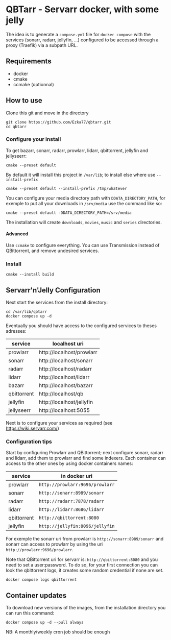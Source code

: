 # QBTarr - Servarr docker, with some jelly

The idea is to generate a `compose.yml` file for `docker compose` with the services (sonarr, radarr, jellyfin, ...) configured to be accessed through a proxy (Traefik) via a subpath URL.

## Requirements

- docker
- cmake
- ccmake (optionnal)

## How to use

Clone this git and move in the directory
```
git clone https://github.com/Ezka77/qbtarr.git
cd qbtarr
```

### Configure your install

To get bazarr, sonarr, radarr, prowlarr, lidarr, qbittorrent, jellyfin and jellyseerr:
```
cmake --preset default
```

By default it will install this project in `/var/lib`; to install else where use `--install-prefix`
```
cmake --preset default --install-prefix /tmp/whatever
```

You can configure your media directory path with `DDATA_DIRECTORY_PATH`, for exemple to put all your downloads in `/srv/media` use the command like so:
```
cmake --preset default -DDATA_DIRECTORY_PATH=/srv/media
```
The installation will create `downloads`, `movies`, `music` and `series` directories. 

#### Advanced

Use `ccmake` to configure everything. You can use Transmission instead of QBittorrent, and remove undesired services.

### Install

```
cmake --install build
```

## Servarr'n'Jelly Configuration

Next start the services from the install directory:
```
cd /var/lib/qbtarr
docker compose up -d
```

Eventually you should have access to the configured services to theses adresses:

| service | localhost uri |
| --- | --- |
| prowlarr    | http://localhost/prowlarr |
| sonarr      | http://localhost/sonarr |
| radarr      | http://localhost/radarr |
| lidarr      | http://localhost/lidarr |
| bazarr      | http://localhost/bazarr |
| qbittorrent | http://localhost/qb |
| jellyfin    | http://localhost/jellyfin |
| jellyseerr  | http://localhost:5055 |

Next is to configure your services as required (see https://wiki.servarr.com/)


### Configuration tips

Start by configuring Prowlarr and QBittorrent; next configure sonarr, radarr and lidarr, add them to prowlarr and find some indexers.
Each container can access to the other ones by using docker containers names:

| service | in docker uri |
| --- | --- |
| prowlarr    | `http://prowlarr:9696/prowlarr` |
| sonarr      | `http://sonarr:8989/sonarr` |
| radarr      | `http://radarr:7878/radarr` |
| lidarr      | `http://lidarr:8686/lidarr` |
| qbittorrent | `http://qbittorrent:8080` |
| jellyfin    | `http://jellyfin:8096/jellyfin` |

For exemple the sonarr uri from prowlarr is `http://sonarr:8989/sonarr` and sonarr can access to prowlarr by using the uri `http://prowlarr:9696/prowlarr`.


Note that QBittorrent uri for servarr is: `http://qbittorrent:8080` and you need to set a user:password. 
To do so, for your first connection you can look the qbittorrent logs, it creates some random credential if none are set.
```
docker compose logs qbittorrent
```

## Container updates

To download new versions of the images, from the installation directory you can run this command:
```
docker compose up -d --pull always
```
NB: A monthly/weekly cron job should be enough
